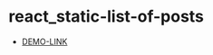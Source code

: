 # react_static-list-of-posts

- [DEMO-LINK](https://mikhail-88.github.io/react_static-list-of-posts/)
